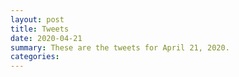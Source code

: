 ```yaml
---
layout: post
title: Tweets
date: 2020-04-21
summary: These are the tweets for April 21, 2020.
categories:
---
```


